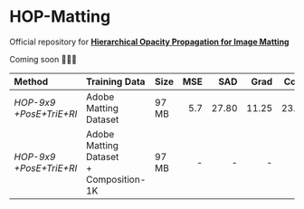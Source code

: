 # HOP-Matting
Official repository for [**Hierarchical Opacity Propagation for Image Matting**](https://arxiv.org/pdf/2004.03249)

Coming soon :construction::construction::construction:

| Method  |    Training Data  |   Size   | MSE  | SAD | Grad | Conn | Model|
| :------------- |:------|:-----| ----:|----:|----:|----:|:--|
| *HOP-9x9<br>+PosE+TriE+RI* |Adobe Matting Dataset| 97 MB      |   5.7 |27.80|11.25|23.73|[HOP-9x9-RI](https://drive.google.com/open?id=1nfrNqGEBCEDv96EqcNJud3VtiJwAJNFU)|
| *HOP-9x9<br>+PosE+TriE+RI* |Adobe Matting Dataset <br> + Composition-1K| 97 MB       |  - |-|-|-|[HOP-9x9-RI-all-data](https://drive.google.com/open?id=1QpIm6xYcB-2rtfH9Kcm-RbgMLU3rxSqd)|

<!--| *HOP-9x9<br>+PosE+TriE+RI+TTA* |Adobe Matting Dataset| 97 MB      |   4.8 |26.16|9.75|21.71|Same as HOP-9x9-RI|-->